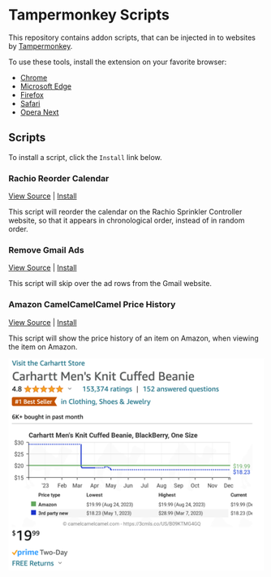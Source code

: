 # Tampermonkey Scripts

This repository contains addon scripts, that can be injected in to websites by [Tampermonkey](https://www.tampermonkey.net/).

To use these tools, install the extension on your favorite browser:
- [Chrome](https://chrome.google.com/webstore/detail/dhdgffkkebhmkfjojejmpbldmpobfkfo)
- [Microsoft Edge](https://microsoftedge.microsoft.com/addons/detail/iikmkjmpaadaobahmlepeloendndfphd) 
- [Firefox](https://addons.mozilla.org/en-US/firefox/addon/tampermonkey/)
- [Safari](https://apps.apple.com/us/app/tampermonkey/id1482490089)
- [Opera Next](https://addons.opera.com/en/extensions/details/tampermonkey-beta/)

## Scripts

To install a script, click the `Install` link below.

### Rachio Reorder Calendar

[View Source](rachio-reorder-calendar.user.js) |
[Install](https://raw.githubusercontent.com/duanemay/tampermonkey-scripts/main/rachio-reorder-calendar.user.js)

This script will reorder the calendar on the Rachio Sprinkler Controller website, so that it appears in chronological order, instead of in random order.

### Remove Gmail Ads

[View Source](gmail-ads.user.js) |
[Install](https://raw.githubusercontent.com/duanemay/tampermonkey-scripts/main/gmail-ads.user.js)

This script will skip over the ad rows from the Gmail website.

### Amazon CamelCamelCamel Price History

[View Source](amazon-camelcamelcamel-price-chart.user.js) |
[Install](https://raw.githubusercontent.com/duanemay/tampermonkey-scripts/main/amazon-camelcamelcamel-price-chart.user.js)

This script will show the price history of an item on Amazon, when viewing the item on Amazon.

![Example camelcamelcamel price chart](docs/amazon-camelcamelcamel-price-chart.png)
